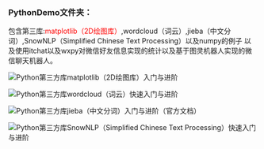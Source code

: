 ### PythonDemo文件夹：
包含第三库:<font color="red">matplotlib（2D绘图库）</font>,wordcloud（词云）,jieba（中文分词）,SnowNLP（Simplified Chinese Text Processing）以及numpy的例子
以及使用itchat以及wxpy对微信好友信息实现的统计以及基于图灵机器人实现的微信聊天机器人。

![Python第三方库matplotlib（2D绘图库）入门与进阶 ](http://blog.csdn.net/qq_34337272/article/details/79555544)

![ Python第三方库wordcloud（词云）快速入门与进阶  ](http://blog.csdn.net/qq_34337272/article/details/79552929)

![ Python第三方库jieba（中文分词）入门与进阶（官方文档） ](http://blog.csdn.net/qq_34337272/article/details/79554772)

![ Python第三方库SnowNLP（Simplified Chinese Text Processing）快速入门与进阶 ](http://blog.csdn.net/qq_34337272/article/details/79577288)
